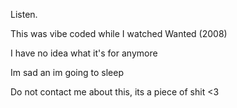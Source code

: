 Listen.

This was vibe coded while I watched Wanted (2008)

I have no idea what it's for anymore

Im sad an im going to sleep

Do not contact me about this, its a piece of shit <3
